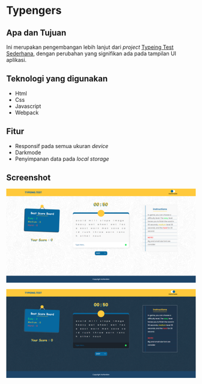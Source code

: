 # Typengers

## Apa dan Tujuan

Ini merupakan pengembangan lebih lanjut dari _project_ [Typeing Test Sederhana](), dengan perubahan yang signifikan ada pada tampilan UI aplikasi.

## Teknologi yang digunakan

-   Html
-   Css
-   Javascript
-   Webpack

## Fitur

-   Responsif pada semua ukuran _device_
-   Darkmode
-   Penyimpanan data pada _local storage_

## Screenshot

![Screenshot 1](./Screenshot/1.png)

![Screenshot 2](./Screenshot/2.png)
